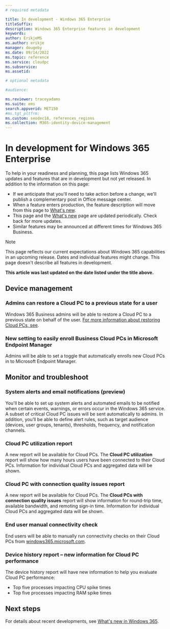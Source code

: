```yaml
---
# required metadata

title: In development - Windows 365 Enterprise
titleSuffix: 
description: Windows 365 Enterprise features in development
keywords:
author: ErikjeMS 
ms.author: erikje
manager: dougeby
ms.date: 09/14/2022
ms.topic: reference
ms.service: cloudpc
ms.subservice: 
ms.assetid: 

# optional metadata

#audience:

ms.reviewer: traceyadams
ms.suite: ems
search.appverid: MET150
#ms.tgt_pltfrm:
ms.custom: seodec18, references_regions
ms.collection: M365-identity-device-management
---
```


# In development for Windows 365 Enterprise

To help in your readiness and planning, this page lists Windows 365 updates and features that are in development but not yet released. In addition to the information on this page:

- If we anticipate that you'll need to take action before a change, we'll publish a complementary post in Office message center.
- When a feature enters production, the feature description will move from this page to [What's new](whats-new.md).
- This page and the [What's new](whats-new.md) page are updated periodically. Check back for more updates.
- Similar features may be announced at different times for Windows 365 Business.

> [!NOTE]
> This page reflects our current expectations about Windows 365 capabilities in an upcoming release. Dates and individual features might change. This page doesn't describe all features in development.

**This article was last updated on the date listed under the title above.**

<!-- Common categories:  
## App management
## Device configuration
## Device provisioning
## Device management
## Intune apps
## Monitor and troubleshoot
## Role-based access control
## Security
## End-user experience

-->

<!-- ***********************************************-->
<!--## App management-->

<!--***********************************************-->
## Device management

### Admins can restore a Cloud PC to a previous state for a user<!--40784300-->
Windows 365 Business admins will be able to restore a Cloud PC to a previous state on behalf of the user. [For more information about restoring Cloud PCs, see](/restore-overview).

### New setting to easily enroll Business Cloud PCs in Microsoft Endpoint Manager<!--40009143-->

Admins will be able to set a toggle that automatically enrolls new Cloud PCs in to Microsoft Endpoint Manager.

<!-- ***********************************************-->
<!--## Device provisioning-->

<!--***********************************************-->
<!--
## End user experience
-->

<!-- ***********************************************-->
## Monitor and troubleshoot

### System alerts and email notifications (preview)<!--40932899-->
You'll be able to set up system alerts and automated emails to be notified when certain events, warnings, or errors occur in the Windows 365 service. A subset of critical Cloud PC issues will be sent automatically to admins. In addition, you’ll be able to define alert rules, such as target audience (devices, user groups, tenants), thresholds, frequency, and notification channels.

### Cloud PC utilization report<!--40636545-->
A new report will be available for Cloud PCs. The **Cloud PC utilization** report will show how many hours users have been connected to their Cloud PCs. Information for individual Cloud PCs and aggregated data will be shown.

### Cloud PC with connection quality issues report<!--40636545-->
A new report will be available for Cloud PCs. The **Cloud PCs with connection quality issues** report will show information for round-trip time, available bandwidth, and remoting sign-in time. Information for individual Cloud PCs and aggregated data will be shown.

### End user manual connectivity check<!--37679345 --> 

End users will be able to manually run connectivity checks on their Cloud PCs from [windows365.microsoft.com](https://windows365.microsoft.com).

### Device history report – new information for Cloud PC performance<!--38310774  -->

The device history report will have new information to help you evaluate Cloud PC performance:

- Top five processes impacting CPU spike times
- Top five processes impacting RAM spike times

<!-- ***********************************************-->
<!-- ## Provisioning -->

<!-- ***********************************************-->
<!--## Role-based access control-->

## Next steps

For details about recent developments, see [What's new in Windows 365](whats-new.md).

